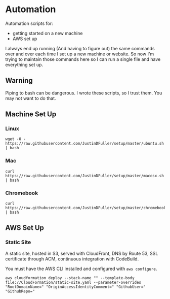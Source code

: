 # Automation

Automation scripts for:
* getting started on a new machine
* AWS set up

I always end up running (And having to figure out) the same commands over and over each time I set up a new machine or website. So now I'm trying to maintain those commands here so I can run a single file and have everything set up.

## Warning
Piping to bash can be dangerous. I wrote these scripts, so I trust them. You may not want to do that.

## Machine Set Up

### Linux
```
wget -O - https://raw.githubusercontent.com/JustinDFuller/setup/master/ubuntu.sh | bash
```

### Mac
```
curl https://raw.githubusercontent.com/JustinDFuller/setup/master/macosx.sh | bash
```

### Chromebook
```
curl https://raw.githubusercontent.com/JustinDFuller/setup/master/chromebook.sh | bash
```

## AWS Set Up

### Static Site

A static site, hosted in S3, served with CloudFront, DNS by Route 53, SSL certificate through ACM, continuous integration with CodeBuild.

You must have the AWS CLI installed and configured with `aws configure`.

```
aws cloudformation deploy --stack-name "" --template-body file://CloudFormation/static-site.yaml --parameter-overrides "RootDomainName=" "OriginAccessIdentityComment=" "GithubUser=" "GithubRepo="
```
